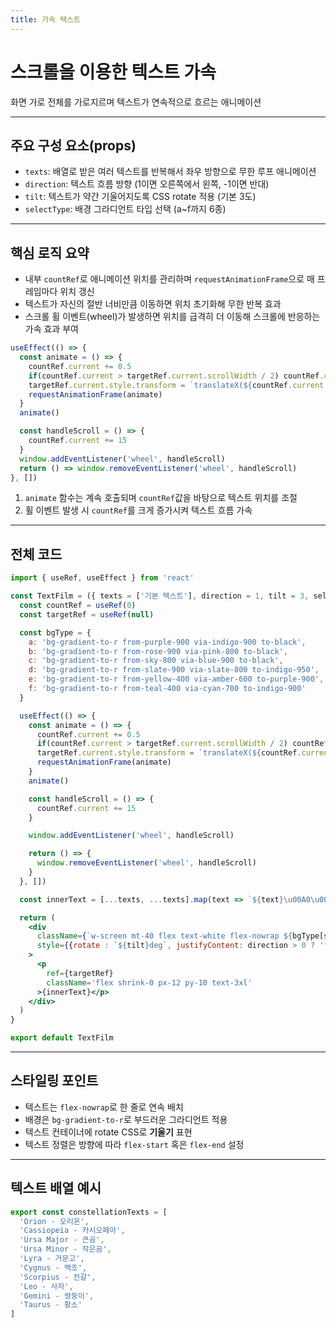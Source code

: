 ```yaml
---
title: 가속 텍스트
---
```


# 스크롤을 이용한 텍스트 가속
화면 가로 전체를 가로지르며 텍스트가 연속적으로 흐르는 애니메이션 

---

## 주요 구성 요소(props)
* `texts`: 배열로 받은 여러 텍스트를 반복해서 좌우 방향으로 무한 루프 애니메이션
* `direction`: 텍스트 흐름 방향 (1이면 오른쪽에서 왼쪽, -1이면 반대)
* `tilt`: 텍스트가 약간 기울어지도록 CSS rotate 적용 (기본 3도)
* `selectType`: 배경 그라디언트 타입 선택 (a~f까지 6종)

---

## 핵심 로직 요약
* 내부 `countRef`로 애니메이션 위치를 관리하며 `requestAnimationFrame`으로 매 프레임마다 위치 갱신
* 텍스트가 자신의 절반 너비만큼 이동하면 위치 초기화해 무한 반복 효과
* 스크롤 휠 이벤트(wheel)가 발생하면 위치를 급격히 더 이동해 스크롤에 반응하는 가속 효과 부여

```js
useEffect(() => {
  const animate = () => {
    countRef.current += 0.5
    if(countRef.current > targetRef.current.scrollWidth / 2) countRef.current = 0
    targetRef.current.style.transform = `translateX(${countRef.current * direction}px)`
    requestAnimationFrame(animate)
  }
  animate()

  const handleScroll = () => {
    countRef.current += 15
  }
  window.addEventListener('wheel', handleScroll)
  return () => window.removeEventListener('wheel', handleScroll)
}, [])
```
1. `animate` 함수는 계속 호출되며 `countRef`값을 바탕으로 텍스트 위치를 조절
2. 휠 이벤트 발생 시 `countRef`를 크게 증가시켜 텍스트 흐름 가속

---

## 전체 코드

```jsx
import { useRef, useEffect } from 'react'

const TextFilm = ({ texts = ['기본 텍스트'], direction = 1, tilt = 3, selectType="a" }) => {
  const countRef = useRef(0)
  const targetRef = useRef(null)

  const bgType = {
    a: 'bg-gradient-to-r from-purple-900 via-indigo-900 to-black',
    b: 'bg-gradient-to-r from-rose-900 via-pink-800 to-black',
    c: 'bg-gradient-to-r from-sky-800 via-blue-900 to-black',
    d: 'bg-gradient-to-r from-slate-900 via-slate-800 to-indigo-950',
    e: 'bg-gradient-to-r from-yellow-400 via-amber-600 to-purple-900',
    f: 'bg-gradient-to-r from-teal-400 via-cyan-700 to-indigo-900'
  }

  useEffect(() => {
    const animate = () => {
      countRef.current += 0.5
      if(countRef.current > targetRef.current.scrollWidth / 2) countRef.current = 0
      targetRef.current.style.transform = `translateX(${countRef.current * direction}px)` // right
      requestAnimationFrame(animate)
    }
    animate()

    const handleScroll = () => {
      countRef.current += 15
    }

    window.addEventListener('wheel', handleScroll)

    return () => {
      window.removeEventListener('wheel', handleScroll)
    }
  }, [])

  const innerText = [...texts, ...texts].map(text => `${text}\u00A0\u00A0\u00A0\u00A0`).join('')

  return (
    <div 
      className={`w-screen mt-40 flex text-white flex-nowrap ${bgType[selectType]}`}
      style={{rotate : `${tilt}deg`, justifyContent: direction > 0 ? 'flex-end' : 'flex-start'}}
    >
      <p 
        ref={targetRef}
        className='flex shrink-0 px-12 py-10 text-3xl'
      >{innerText}</p>
    </div>
  )
}

export default TextFilm
```

---

## 스타일링 포인트
* 텍스트는 `flex-nowrap`로 한 줄로 연속 배치
* 배경은 `bg-gradient-to-r`로 부드러운 그라디언트 적용
* 텍스트 컨테이너에 rotate CSS로 **기울기** 표현
* 텍스트 정렬은 방향에 따라 `flex-start` 혹은 `flex-end` 설정

---

## 텍스트 배열 예시

```js
export const constellationTexts = [
  'Orion - 오리온',
  'Cassiopeia - 카시오페아',
  'Ursa Major - 큰곰',
  'Ursa Minor - 작은곰',
  'Lyra - 거문고',
  'Cygnus - 백조',
  'Scorpius - 전갈',
  'Leo - 사자',
  'Gemini - 쌍둥이',
  'Taurus - 황소'
]
```